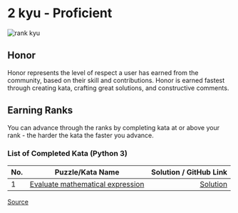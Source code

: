 # 2 kyu - Proficient

![rank kyu](https://github.com/ikostan/codewars/blob/master/img/copy-rank-kyu.png)

## Honor

Honor represents the level of respect a user has earned from the
community, based on their skill and contributions. Honor is earned
fastest through creating kata, crafting great solutions, and
constructive comments.

## Earning Ranks

You can advance through the ranks by completing kata at or above
your rank - the harder the kata the faster you advance.

### List of Completed Kata (Python 3)
<!-- markdownlint-disable MD013 -->
| No. |                                            Puzzle/Kata Name                                             |                                       Solution / GitHub Link                                       |
|-----|:-------------------------------------------------------------------------------------------------------:|---------------------------------------------------------------------------------------------------:|
| 1   | [Evaluate mathematical expression](https://www.codewars.com/kata/52a78825cdfc2cfc87000005/train/python) | [Solution](https://github.com/ikostan/codewars/tree/master/kyu_2/evaluate_mathematical_expression) |
<!-- markdownlint-enable MD013 -->
[Source](https://www.codewars.com/about)
